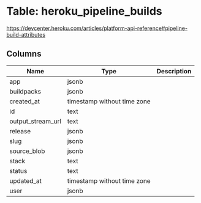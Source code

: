
# Table: heroku_pipeline_builds
https://devcenter.heroku.com/articles/platform-api-reference#pipeline-build-attributes
## Columns
| Name        | Type           | Description  |
| ------------- | ------------- | -----  |
|app|jsonb||
|buildpacks|jsonb||
|created_at|timestamp without time zone||
|id|text||
|output_stream_url|text||
|release|jsonb||
|slug|jsonb||
|source_blob|jsonb||
|stack|text||
|status|text||
|updated_at|timestamp without time zone||
|user|jsonb||
